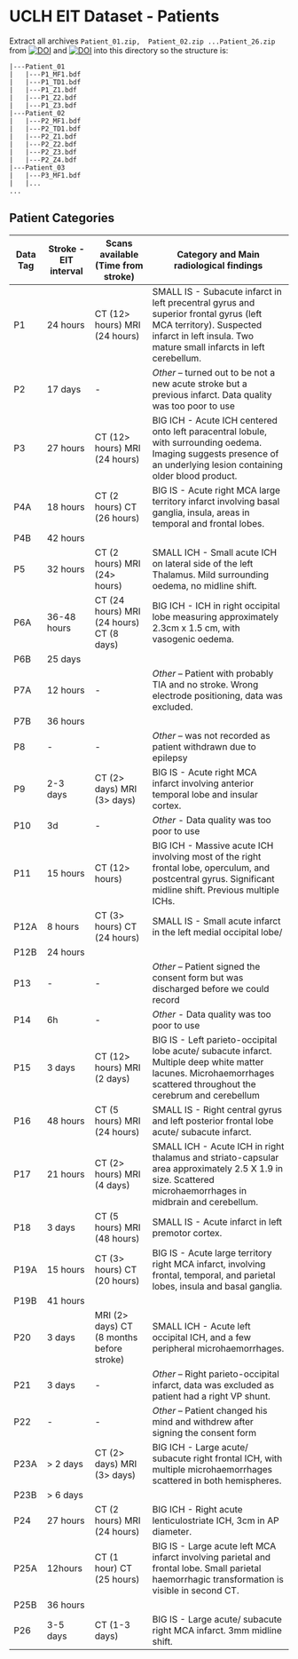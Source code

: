 # UCLH EIT Dataset - Patients

Extract all archives `Patient_01.zip,  Patient_02.zip ...Patient_26.zip` from [![DOI](https://zenodo.org/badge/DOI/10.5281/zenodo.1199529.svg)](https://doi.org/10.5281/zenodo.1199529)
 and [![DOI](https://zenodo.org/badge/DOI/10.5281/zenodo.838184.svg)](https://doi.org/10.5281/zenodo.838184) into this directory so the structure is:
```
|---Patient_01
|   |---P1_MF1.bdf
|   |---P1_TD1.bdf
|   |---P1_Z1.bdf
|   |---P1_Z2.bdf
|   |---P1_Z3.bdf
|---Patient_02
|   |---P2_MF1.bdf
|   |---P2_TD1.bdf
|   |---P2_Z1.bdf
|   |---P2_Z2.bdf
|   |---P2_Z3.bdf
|   |---P2_Z4.bdf
|---Patient_03
|   |---P3_MF1.bdf
|   |...
...
```

## Patient Categories


|    Data Tag     |    Stroke - EIT interval  |    Scans available (Time from stroke)                 |   Category and Main radiological findings  |
|-----------------|-------------------|----------------------------------------------------|-------------------------------------------------------------------------------------------------------------------------------------------------------------------------------------------------|
|    P1           |    24 hours       |    CT (12> hours)   MRI (24 hours)                 |    SMALL IS - Subacute infarct in left precentral gyrus and superior frontal gyrus (left MCA territory). Suspected   infarct in left insula. Two mature small infarcts in left cerebellum.    |
|    P2           |    17 days        |    -                                               |    *Other* – turned out to be not a new acute stroke but a previous infarct. Data quality was too poor to use                                                                               |
|    P3           |    27 hours       |    CT (12> hours)   MRI (24 hours)                 |    BIG ICH - Acute ICH centered onto left paracentral lobule, with surrounding oedema. Imaging suggests presence of an underlying lesion containing older blood product.                    |
|    P4A          |    18 hours       |    CT (2 hours)   CT (26 hours)                    |    BIG IS - Acute right MCA large territory infarct involving basal ganglia, insula, areas in temporal and frontal lobes.                                                                   |
|    P4B          |    42 hours       |                                                    |                                                                                                                                                                                                 |
|    P5           |    32 hours       |    CT (2 hours)   MRI (24> hours)                  |    SMALL ICH - Small acute ICH on lateral side of the left Thalamus. Mild surrounding oedema, no midline shift.                                                                            |
|    P6A          |    36-48 hours    |    CT (24 hours)   MRI (24 hours)   CT (8 days)    |    BIG ICH - ICH in right occipital lobe measuring approximately 2.3cm x 1.5 cm, with vasogenic oedema.                                                                                    |
|    P6B          |    25 days        |                                                    |                                                                                                                                                                                                 |
|    P7A          |    12 hours       |    -                                               |    *Other* – Patient with probably TIA and no stroke. Wrong electrode positioning, data was excluded.                                                                                        |
|    P7B          |    36 hours       |                                                    |                                                                                                                                                                                                 |
|    P8           |    -              |    -                                               |    *Other* – was not recorded as patient withdrawn due to epilepsy                                                                                                                              |
|    P9           |    2-3 days       |    CT (2> days)   MRI (3> days)                    |    BIG IS - Acute right MCA infarct involving anterior temporal lobe and insular cortex.                                                                                                      |
|    P10          |    3d             |    -                                               |    *Other* - Data quality was too poor to use                                                                                                                                                     |
|    P11          |    15 hours       |    CT (12> hours)                                  |    BIG ICH - Massive acute ICH involving most of the right frontal lobe, operculum, and postcentral gyrus. Significant midline shift. Previous multiple ICHs.                               |
|    P12A         |    8 hours        |    CT (3> hours)   CT (24 hours)                   |    SMALL IS - Small acute infarct in the left medial occipital lobe/                                                                                                                          |
|    P12B         |    24 hours       |                                                    |                                                                                                                                                                                                 |
|    P13          |    -              |    -                                               |    *Other* – Patient signed the consent form but was discharged before we could record                                                                                                          |
|    P14          |    6h             |    -                                               |    *Other* - Data quality was too poor to use                                                                                                                                                  |
|    P15          |    3 days         |    CT (12> hours)   MRI (2 days)                   |    BIG IS - Left parieto-occipital lobe acute/ subacute infarct. Multiple deep white matter lacunes. Microhaemorrhages scattered throughout the cerebrum and cerebellum                     |
|    P16          |    48 hours       |    CT (5 hours)   MRI (24 hours)                   |    SMALL IS - Right central gyrus and left posterior frontal lobe acute/ subacute infarct.                                                                                                    |
|    P17          |    21 hours       |    CT (2> hours)   MRI (4 days)                    |    SMALL ICH - Acute ICH in right thalamus and striato-capsular area approximately 2.5 X 1.9 in size. Scattered microhaemorrhages in midbrain and cerebellum.                               |
|    P18          |    3 days         |    CT (5 hours)   MRI (48 hours)                   |    SMALL IS - Acute infarct in left premotor cortex.                                                                                                                                          |
|    P19A         |    15 hours       |    CT (3> hours)   CT (20 hours)                   |    BIG IS - Acute large territory right MCA infarct, involving frontal, temporal, and parietal lobes, insula and basal ganglia.                                                             |
|    P19B         |    41 hours       |                                                    |                                                                                                                                                                                                 |
|    P20          |    3 days         |    MRI (2> days)   CT (8 months before stroke)     |    SMALL ICH - Acute left occipital ICH, and a few peripheral microhaemorrhages.                                                                                                              |
|    P21          |    3 days         |    -                                               |    *Other* – Right parieto-occipital infarct, data was excluded as patient had a right VP shunt.                                                                                                |
|    P22          |    -              |    -                                               |    *Other* – Patient changed his mind and withdrew after signing the consent form                                                                                                               |
|    P23A         |    > 2 days       |    CT (2> days)   MRI (3> days)                    |    BIG ICH - Large acute/ subacute right frontal ICH, with multiple microhaemorrhages scattered in both hemispheres.                                                                        |
|    P23B         |    > 6 days       |                                                    |                                                                                                                                                                                                 |
|    P24          |    27 hours       |    CT (2 hours)   MRI (24 hours)                   |    BIG ICH - Right acute lenticulostriate ICH, 3cm in AP diameter.                                                                                                                            |
|    P25A         |    12hours        |    CT (1 hour)   CT (25 hours)                     |    BIG IS - Large acute left MCA infarct involving parietal and frontal lobe. Small parietal haemorrhagic transformation is visible in second CT.                                           |
|    P25B         |    36 hours       |                                                    |                                                                                                                                                                                                 |
|    P26          |    3-5 days       |    CT (1-3 days)                                   |    BIG IS - Large acute/ subacute right MCA infarct. 3mm midline shift.                                                                                                                       |
